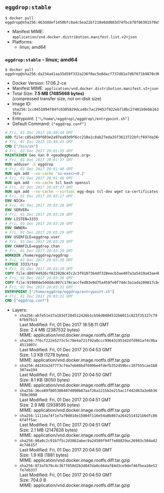 ## `eggdrop:stable`

```console
$ docker pull eggdrop@sha256:463dddef1450bfc8a4c5ea22bf210e6dd883d74fbcb78f86301578e5221a7f28
```

-	Manifest MIME: `application/vnd.docker.distribution.manifest.list.v2+json`
-	Platforms:
	-	linux; amd64

### `eggdrop:stable` - linux; amd64

```console
$ docker pull eggdrop@sha256:da234a41aa35d59f332a236f0ac5e8dacf737d81e7d6f6f1b9870c9b982e7ded
```

-	Docker Version: 17.06.2-ce
-	Manifest MIME: `application/vnd.docker.distribution.manifest.v2+json`
-	Total Size: **7.5 MB (7485668 bytes)**  
	(compressed transfer size, not on-disk size)
-	Image ID: `sha256:1cc0451094f84fc0305829dca48c7ac29452f922eb718bc27401b9ebb16376fe`
-	Entrypoint: `["\/home\/eggdrop\/eggdrop\/entrypoint.sh"]`
-	Default Command: `["eggdrop.conf"]`

```dockerfile
# Fri, 01 Dec 2017 18:49:44 GMT
ADD file:c05a199f603e2a97ea93d9f6cc210a1c8ab27eda35f3613722bfcf697da36483 in / 
# Fri, 01 Dec 2017 18:49:45 GMT
CMD ["/bin/sh"]
# Fri, 01 Dec 2017 20:01:35 GMT
MAINTAINER Geo Van O <geo@eggheads.org>
# Fri, 01 Dec 2017 20:01:37 GMT
RUN adduser -S eggdrop
# Fri, 01 Dec 2017 20:01:40 GMT
RUN apk add --no-cache 'su-exec>=0.2'
# Fri, 01 Dec 2017 20:01:46 GMT
RUN apk add --no-cache tcl bash openssl
# Fri, 01 Dec 2017 20:03:27 GMT
RUN apk add --no-cache --virtual egg-deps tcl-dev wget ca-certificates make tar gpgme build-base openssl-dev   && wget ftp://ftp.eggheads.org/pub/eggdrop/source/1.8/eggdrop-1.8.2.tar.gz   && wget ftp://ftp.eggheads.org/pub/eggdrop/source/1.8/eggdrop-1.8.2.tar.gz.asc   && gpg --keyserver ha.pool.sks-keyservers.net --recv-key E01C240484DE7DBE190FE141E7667DE1D1A39AFF   && gpg --batch --verify eggdrop-1.8.2.tar.gz.asc eggdrop-1.8.2.tar.gz   && rm eggdrop-1.8.2.tar.gz.asc   && tar -zxvf eggdrop-1.8.2.tar.gz   && rm eggdrop-1.8.2.tar.gz   && ( cd eggdrop-1.8.2     && ./configure     && make config     && make     && make install DEST=/home/eggdrop/eggdrop )   && rm -rf eggdrop-1.8.2   && mkdir /home/eggdrop/eggdrop/data   && chown -R eggdrop /home/eggdrop/eggdrop   && apk del egg-deps
# Fri, 01 Dec 2017 20:03:27 GMT
ENV NICK=
# Fri, 01 Dec 2017 20:03:28 GMT
ENV SERVER=
# Fri, 01 Dec 2017 20:03:28 GMT
ENV LISTEN=3333
# Fri, 01 Dec 2017 20:03:28 GMT
ENV OWNER=
# Fri, 01 Dec 2017 20:03:29 GMT
ENV USERFILE=eggdrop.user
# Fri, 01 Dec 2017 20:03:29 GMT
ENV CHANFILE=eggdrop.chan
# Fri, 01 Dec 2017 20:03:29 GMT
WORKDIR /home/eggdrop/eggdrop
# Fri, 01 Dec 2017 20:03:30 GMT
EXPOSE 3333/tcp
# Fri, 01 Dec 2017 20:03:30 GMT
COPY file:d80744926cf822928c4fc2c3f9107364df320eecb3ae407a3a5419a43ae4b872 in /home/eggdrop/eggdrop 
# Fri, 01 Dec 2017 20:03:30 GMT
COPY file:919804e5ddd4c807c178caccfed03e9d75a459fe0f744c3a1ada109817cb44ec in /home/eggdrop/eggdrop/scripts/ 
# Fri, 01 Dec 2017 20:03:31 GMT
ENTRYPOINT ["/home/eggdrop/eggdrop/entrypoint.sh"]
# Fri, 01 Dec 2017 20:03:31 GMT
CMD ["eggdrop.conf"]
```

-	Layers:
	-	`sha256:ab7e51e37a183df284512426b1cb56d0404532b6011c823f35127c796fb97b13`  
		Last Modified: Fri, 01 Dec 2017 18:58:11 GMT  
		Size: 2.4 MB (2387532 bytes)  
		MIME: application/vnd.docker.image.rootfs.diff.tar.gzip
	-	`sha256:7f6cf222e5273c5c78e4a721f92a0ccc99643195342dfd981af4c9ba4511007c`  
		Last Modified: Fri, 01 Dec 2017 20:04:53 GMT  
		Size: 1.3 KB (1278 bytes)  
		MIME: application/vnd.docker.image.rootfs.diff.tar.gzip
	-	`sha256:d4243a2477f3cf4a7eb86bdf699be4fdefb352d59bcc107555cae1b0307aa194`  
		Last Modified: Fri, 01 Dec 2017 20:04:50 GMT  
		Size: 8.1 KB (8050 bytes)  
		MIME: application/vnd.docker.image.rootfs.diff.tar.gzip
	-	`sha256:36ce89f805386407d890b87aaf26a1215b2e215ac1f442d63a2e6b36769e3098`  
		Last Modified: Fri, 01 Dec 2017 20:04:51 GMT  
		Size: 2.9 MB (2938595 bytes)  
		MIME: application/vnd.docker.image.rootfs.diff.tar.gzip
	-	`sha256:1111da74f1e7a70d014e15804f116e54a0b867a2642514321b6dfc866f4ff5ac`  
		Last Modified: Fri, 01 Dec 2017 20:04:51 GMT  
		Size: 2.1 MB (2147628 bytes)  
		MIME: application/vnd.docker.image.rootfs.diff.tar.gzip
	-	`sha256:90a0c2c91b7f5c2d3862abec9a24589f94f7e88829ac26983c504a424c74615f`  
		Last Modified: Fri, 01 Dec 2017 20:04:50 GMT  
		Size: 1.9 KB (1881 bytes)  
		MIME: application/vnd.docker.image.rootfs.diff.tar.gzip
	-	`sha256:073afb79c4c367f050d2b3d047da0c664af84d3ce9def46fbea16e52fe7eb337`  
		Last Modified: Fri, 01 Dec 2017 20:04:50 GMT  
		Size: 704.0 B  
		MIME: application/vnd.docker.image.rootfs.diff.tar.gzip
